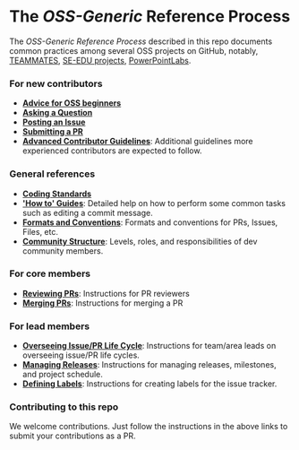 # The _OSS-Generic_ Reference Process 

The _OSS-Generic Reference Process_ described in this repo documents common practices among several OSS projects 
on GitHub, notably, [TEAMMATES](https://github.com/teammates/teammates), 
[SE-EDU projects](https://github.com/se-edu/main), [PowerPointLabs](https://github.com/powerpointlabs/powerpointlabs).


### For new contributors

* [**Advice for OSS beginners**](docs/AdviceForOssBeginners.md) 
* [**Asking a Question**](docs/QuestionsIssuesPrs.md#asking-a-question)
* [**Posting an Issue**](docs/QuestionsIssuesPrs.md#posting-an-issue)
* [**Submitting a PR**](docs/QuestionsIssuesPrs.md#submitting-a-pr) 
* [**Advanced Contributor Guidelines**](docs/AdvancedContributorGuidelines.md): Additional guidelines more 
  experienced contributors are expected to follow.

### General references

* [**Coding Standards**](docs/CodingStandards.md)
* [**'How to' Guides**](docs/HowToGuides.md): Detailed help on how to perform some common tasks such as 
  editing a commit message.
* [**Formats and Conventions**](docs/FormatsAndConventions.md): Formats and conventions for PRs, Issues, Files, etc.
* [**Community Structure**](docs/CommunityStructure.md): Levels, roles, and responsibilities of dev community members.

### For core members

* [**Reviewing PRs**](docs/ReviewingPrs.md): Instructions for PR reviewers
* [**Merging PRs**](docs/MergingPrs.md): Instructions for merging a PR

### For lead members

* [**Overseeing Issue/PR Life Cycle**](docs/OverseeingIssuePrLifeCycle.md): Instructions for team/area leads 
  on overseeing issue/PR life cycles.
* [**Managing Releases**](docs/ManagingReleases.md): Instructions for managing releases, milestones, 
  and project schedule.
* [**Defining Labels**](docs/DefiningLabels.md): Instructions for creating labels for the issue tracker.

### Contributing to this repo 

We welcome contributions. Just follow the instructions in the above links to submit your contributions as a PR.
